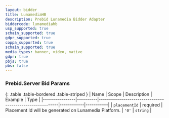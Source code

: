 ```yaml
---
layout: bidder
title: LunamediaHB
description: Prebid Lunamedia Bidder Adapter
biddercode: lunamediahb
usp_supported: true
schain_supported: true
gdpr_supported: true
coppa_supported: true
schain_supported: true
media_types: banner, video, native
gdpr: true
pbjs: true
pbs: false
---
```


### Prebid.Server Bid Params

{: .table .table-bordered .table-striped }
| Name           | Scope    | Description                                              | Example    | Type      |
|----------------|----------|----------------------------------------------------------|------------|-----------|
| `placementId` | required | Placement Id will be generated on Lunamedia Platform. | `'0'`        | `string` |
